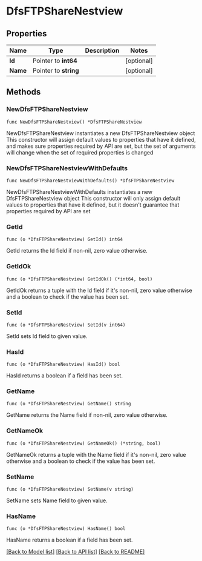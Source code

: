 # DfsFTPShareNestview

## Properties

Name | Type | Description | Notes
------------ | ------------- | ------------- | -------------
**Id** | Pointer to **int64** |  | [optional] 
**Name** | Pointer to **string** |  | [optional] 

## Methods

### NewDfsFTPShareNestview

`func NewDfsFTPShareNestview() *DfsFTPShareNestview`

NewDfsFTPShareNestview instantiates a new DfsFTPShareNestview object
This constructor will assign default values to properties that have it defined,
and makes sure properties required by API are set, but the set of arguments
will change when the set of required properties is changed

### NewDfsFTPShareNestviewWithDefaults

`func NewDfsFTPShareNestviewWithDefaults() *DfsFTPShareNestview`

NewDfsFTPShareNestviewWithDefaults instantiates a new DfsFTPShareNestview object
This constructor will only assign default values to properties that have it defined,
but it doesn't guarantee that properties required by API are set

### GetId

`func (o *DfsFTPShareNestview) GetId() int64`

GetId returns the Id field if non-nil, zero value otherwise.

### GetIdOk

`func (o *DfsFTPShareNestview) GetIdOk() (*int64, bool)`

GetIdOk returns a tuple with the Id field if it's non-nil, zero value otherwise
and a boolean to check if the value has been set.

### SetId

`func (o *DfsFTPShareNestview) SetId(v int64)`

SetId sets Id field to given value.

### HasId

`func (o *DfsFTPShareNestview) HasId() bool`

HasId returns a boolean if a field has been set.

### GetName

`func (o *DfsFTPShareNestview) GetName() string`

GetName returns the Name field if non-nil, zero value otherwise.

### GetNameOk

`func (o *DfsFTPShareNestview) GetNameOk() (*string, bool)`

GetNameOk returns a tuple with the Name field if it's non-nil, zero value otherwise
and a boolean to check if the value has been set.

### SetName

`func (o *DfsFTPShareNestview) SetName(v string)`

SetName sets Name field to given value.

### HasName

`func (o *DfsFTPShareNestview) HasName() bool`

HasName returns a boolean if a field has been set.


[[Back to Model list]](../README.md#documentation-for-models) [[Back to API list]](../README.md#documentation-for-api-endpoints) [[Back to README]](../README.md)


